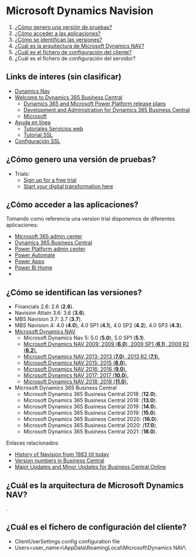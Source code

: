 # Microsoft Dynamics Navision

1. [¿Cómo genero una versión de pruebas?](#Cómo-genero-una-versión-de-pruebas)
2. [¿Cómo acceder a las aplicaciones?](#Cómo-acceder-a-las-aplicaciones)
3. [¿Cómo se identifican las versiones?](#Cómo-se-identifican-las-versiones)
4. [¿Cuál es la arquitectura de Microsoft Dynamics NAV?](#Cuál-es-la-arquitectura-de-Microsoft-Dynamics-NAV)
5. [¿Cuál es el fichero de configuración del cliente?](#Cuál-es-el-fichero-de-configuración-del-cliente)
6. ¿Cuál es el fichero de configuración del servidor?

## Links de interes (sin clasificar)
- [Dynamics Nav](https://docs.microsoft.com/en-us/dynamics-nav-app/)
- [Welcome to Dynamics 365 Business Central](https://docs.microsoft.com/en-us/dynamics365/business-central/)
  - [Dynamics 365 and Microsoft Power Platform release plans](https://docs.microsoft.com/en-us/dynamics365/release-plans/)
  - [Development and Administration for Dynamics 365 Business Central](https://docs.microsoft.com/en-us/dynamics365/business-central/dev-itpro/)
  - [Microsoft](https://portal.office.com/adminportal/#/homepage)
- [Ayuda en línea](https://navhelp110.fenwickcloud.com.au/main.aspx?lang=en)
  - [Tutoriales Servicios web](https://navhelp110.fenwickcloud.com.au/main.aspx?lang=en&content=conWebServiceWalkthroughs.htm)
  - [Tutorial SSL](https://navhelp110.fenwickcloud.com.au/main.aspx?lang=en&content=wlkConfiguringWebServicesUseSSLSOAPOdata.htm)
- [Configuración SSL](https://ksdconsultancy.blog/2015/08/09/configuring-web-services-to-use-ssl-soap-and-odata/)


## ¿Cómo genero una versión de pruebas?

- Trials:
  - [Sign up for a free trial](https://dynamics.microsoft.com/en-us/get-started/free-trial)
  - [Start your digital transformation here](https://trials.dynamics.com/)


## ¿Cómo acceder a las aplicaciones?

Tomando como referencia una version trial disponemos de diferentes aplicaciones:

- [Microsoft 365 admin center](https://portal.office.com/adminportal/#/homepage)
- [Dynamics 365 Business Central](https://businesscentral.dynamics.com/) 
- [Power Platform admin center](https://admin.powerplatform.microsoft.com/environments)
- [Power Automate](https://flow.microsoft.com)
- [Power Apps](https://make.powerapps.com/)
- [Power Bi Home](https://app.powerbi.com/home)
- []()


## ¿Cómo se identifican las versiones?

- Financials 2.6: 2.6 (**2.6**).
- Navision Attain 3.6: 3.6 (**3.6**).
- MBS Navision 3.7: 3.7 (**3.7**).
- MBS Navision 4: 4.0 (**4.0**), 4.0 SP1 (**4.1**), 4.0 SP2 (**4.2**), 4.0 SP3 (**4.3**).
- [Microsoft Dynamics NAV](https://docs.microsoft.com/en-us/previous-versions/dynamics/)
  - Microsoft Dynamics Nav 5: 5.0 (**5.0**), 5.0 SP1 (**5.1**).
  - [Microsoft Dynamics NAV 2009: 2009 (**6.0**), 2009 SP1 (**6.1**), 2009 R2 (**6.2**).](https://docs.microsoft.com/en-us/previous-versions/dynamicsnav-2009/dd355204(v=nav.60))
  - [Microsoft Dynamics NAV 2013: 2013 (**7.0**), 2013 R2 (**7.1**).](https://docs.microsoft.com/en-us/dynamics/s-e/nav/msdnav2013r2downloadpage_580)
  - [Microsoft Dynamics NAV 2015: 2015 (**8.0**).](https://docs.microsoft.com/en-us/dynamics/s-e/nav/msdnav2015download_633)
  - [Microsoft Dynamics NAV 2016: 2016 (**9.0**).](https://docs.microsoft.com/en-us/dynamics/s-e/nav/msdnav2016download_652)
  - [Microsoft Dynamics NAV 2017: 2017 (**10.0**).](https://docs.microsoft.com/en-us/dynamics/s-e/nav/msdnav2017download_668)
  - [Microsoft Dynamics NAV 2018: 2018 (**11.0**).](https://docs.microsoft.com/en-us/dynamics/s-e/nav/msdnav2018download_672)
- Microsoft Dynamics 365 Business Central
  - Microsoft Dynamics 365 Business Central 2018: (**12.0**).
  - Microsoft Dynamics 365 Business Central 2018: (**13.0**).
  - Microsoft Dynamics 365 Business Central 2019: (**14.0**).
  - Microsoft Dynamics 365 Business Central 2019: (**15.0**).
  - Microsoft Dynamics 365 Business Central 2020: (**16.0**).
  - Microsoft Dynamics 365 Business Central 2020: (**17.0**).
  - Microsoft Dynamics 365 Business Central 2021: (**18.0**).

Enlaces relacionados:
- [History of Navision from 1983 till today](https://dynamicsuser.net/nav/w/history)
- [Version numbers in Business Central](https://docs.microsoft.com/en-us/dynamics365/business-central/dev-itpro/administration/version-numbers)
- [Major Updates and Minor Updates for Business Central Online](https://docs.microsoft.com/en-us/dynamics365/business-central/dev-itpro/administration/update-rollout-timeline)

## ¿Cuál es la arquitectura de Microsoft Dynamics NAV?
.

## ¿Cuál es el fichero de configuración del cliente?
- ClientUserSettings.config configuration file
- Users\<user_name>\AppData\RoamingLocal\Microsoft\Dynamics NAV\
